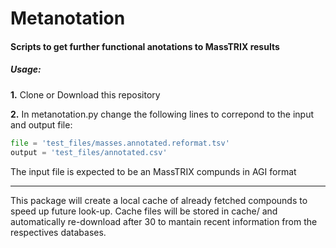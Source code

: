 # Metanotation
#### Scripts to get further functional anotations to MassTRIX results

##### Usage:

**1.** Clone or Download this repository

**2.** In metanotation.py change the following lines to correpond to the input and output file:
```python
file = 'test_files/masses.annotated.reformat.tsv'
output = 'test_files/annotated.csv'
```
The input file is expected to be an MassTRIX compunds in AGI format

------------

This package will create a local cache of already fetched compounds to speed up future look-up.
Cache files will be stored in cache/ and automatically re-download after 30 to mantain recent information from the respectives databases.
